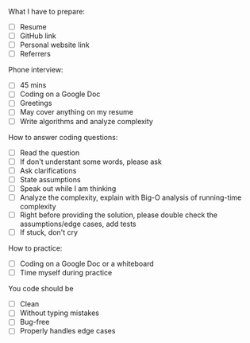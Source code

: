 What I have to prepare:

- [ ] Resume
- [ ] GitHub link
- [ ] Personal website link
- [ ] Referrers

Phone interview:
- [ ] 45 mins
- [ ] Coding on a Google Doc
- [ ] Greetings
- [ ] May cover anything on my resume
- [ ] Write algorithms and analyze complexity

How to answer coding questions:
- [ ] Read the question
- [ ] If don't understant some words, please ask
- [ ] Ask clarifications
- [ ] State assumptions
- [ ] Speak out while I am thinking
- [ ] Analyze the complexity, explain with Big-O analysis of running-time complexity
- [ ] Right before providing the solution, please double check the assumptions/edge cases, add tests
- [ ] If stuck, don't cry

How to practice:
- [ ] Coding on a Google Doc or a whiteboard
- [ ] Time myself during practice

You code should be 
- [ ] Clean
- [ ] Without typing mistakes
- [ ] Bug-free
- [ ] Properly handles edge cases
